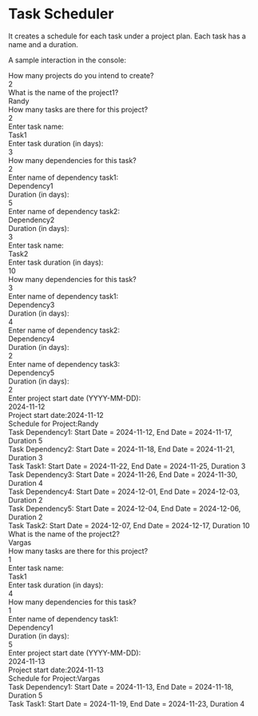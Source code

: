 # Task Scheduler

It creates a schedule for each task under a project plan. Each task has a name and a duration.

A sample interaction in the console:

How many projects do you intend to create?<br/>
2<br/>
What is the name of the project1?<br/>
Randy<br/>
How many tasks are there for this project?<br/>
2<br/>
Enter task name:<br/>
Task1<br/>
Enter task duration (in days):<br/>
3<br/>
How many dependencies for this task?<br/>
2<br/>
Enter name of dependency task1:<br/>
Dependency1<br/>
Duration (in days):<br/>
5<br/>
Enter name of dependency task2:<br/>
Dependency2<br/>
Duration (in days):<br/>
3<br/>
Enter task name:<br/>
Task2<br/>
Enter task duration (in days):<br/>
10<br/>
How many dependencies for this task?<br/>
3<br/>
Enter name of dependency task1:<br/>
Dependency3<br/>
Duration (in days):<br/>
4<br/>
Enter name of dependency task2:<br/>
Dependency4<br/>
Duration (in days):<br/>
2<br/>
Enter name of dependency task3:<br/>
Dependency5<br/>
Duration (in days):<br/>
2<br/>
Enter project start date (YYYY-MM-DD):<br/>
2024-11-12<br/>
Project start date:2024-11-12<br/>
Schedule for Project:Randy<br/>
Task Dependency1: Start Date = 2024-11-12, End Date = 2024-11-17, Duration 5<br/>
Task Dependency2: Start Date = 2024-11-18, End Date = 2024-11-21, Duration 3<br/>
Task Task1: Start Date = 2024-11-22, End Date = 2024-11-25, Duration 3<br/>
Task Dependency3: Start Date = 2024-11-26, End Date = 2024-11-30, Duration 4<br/>
Task Dependency4: Start Date = 2024-12-01, End Date = 2024-12-03, Duration 2<br/>
Task Dependency5: Start Date = 2024-12-04, End Date = 2024-12-06, Duration 2<br/>
Task Task2: Start Date = 2024-12-07, End Date = 2024-12-17, Duration 10<br/>
What is the name of the project2?<br/>
Vargas<br/>
How many tasks are there for this project?<br/>
1<br/>
Enter task name:<br/>
Task1<br/>
Enter task duration (in days):<br/>
4<br/>
How many dependencies for this task?<br/>
1<br/>
Enter name of dependency task1:<br/>
Dependency1<br/>
Duration (in days):<br/>
5<br/>
Enter project start date (YYYY-MM-DD):<br/>
2024-11-13<br/>
Project start date:2024-11-13<br/>
Schedule for Project:Vargas<br/>
Task Dependency1: Start Date = 2024-11-13, End Date = 2024-11-18, Duration 5<br/>
Task Task1: Start Date = 2024-11-19, End Date = 2024-11-23, Duration 4
